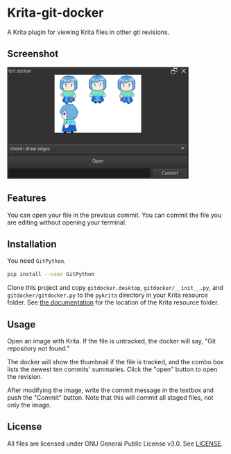# Krita-git-docker
A Krita plugin for viewing Krita files in other git revisions.

## Screenshot

![Screenshot](screenshot.png)

## Features

You can open your file in the previous commit.
You can commit the file you are editing without opening your terminal.

## Installation

You need `GitPython`.

```sh
pip install --user GitPython
```

Clone this project and copy `gitdocker.desktop`, `gitdocker/__init__.py`, and `gitdocker/gitdocker.py` to the `pykrita` directory in your Krita resource folder. See [the documentation](https://docs.krita.org/en/reference_manual/resource_management.html#resource-management) for the location of the Krita resource folder.

## Usage

Open an image with Krita. If the file is untracked, the docker will say, "Git repository not found."

The docker will show the thumbnail if the file is tracked, and the combo box lists the newest ten commits' summaries. Click the "open" button to open the revision.

After modifying the image, write the commit message in the textbox and push the "Commit" button. Note that this will commit all staged files, not only the image.

## License

All files are licensed under GNU General Public License v3.0. See [LICENSE](https://github.com/toku-sa-n/Krita-git-docker/blob/main/LICENSE).
